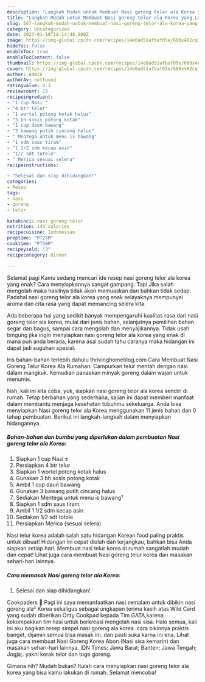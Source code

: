 ```yaml
---
description: "Langkah Mudah untuk Membuat Nasi goreng telor ala Korea yang Lezat"
title: "Langkah Mudah untuk Membuat Nasi goreng telor ala Korea yang Lezat"
slug: 167-langkah-mudah-untuk-membuat-nasi-goreng-telor-ala-korea-yang-lezat
category: Uncategorized
date: 2023-01-18T18:14:48.800Z
image: https://img-global.cpcdn.com/recipes/14e0ad51afbaf05e/680x482cq70/nasi-goreng-telor-ala-korea-foto-resep-utama.jpg
hideToc: false
enableToc: true
enableTocContent: false
thumbnail: https://img-global.cpcdn.com/recipes/14e0ad51afbaf05e/680x482cq70/nasi-goreng-telor-ala-korea-foto-resep-utama.jpg
cover: https://img-global.cpcdn.com/recipes/14e0ad51afbaf05e/680x482cq70/nasi-goreng-telor-ala-korea-foto-resep-utama.jpg
author: Admin
authorAv: notfound
ratingvalue: 4.3
reviewcount: 23
recipeingredient:
- "1 cup Nasi "
- "4 btr telur"
- "1 wortel potong kotak halus"
- "3 bh sosis potong kotak"
- "1 cup daun bawang"
- "3 bawang putih cincang halus"
- " Mentega untuk menu is bawang"
- "1 sdm saus tiram"
- "1 1/2 sdm kecap asin"
- "1/2 sdt totole"
- " Merica sesuai selera"
recipeinstructions:

- "Selesai dan siap dihidangkan!"
categories:
- Resep
tags:
- nasi
- goreng
- telor

katakunci: nasi goreng telor 
nutrition: 143 calories
recipecuisine: Indonesian
preptime: "PT27M"
cooktime: "PT39M"
recipeyield: "3"
recipecategory: Dinner

---
```



Selamat pagi Kamu sedang mencari ide resep nasi goreng telor ala korea yang enak? Cara menyiapkannya sangat gampang. Tapi Jika salah mengolah maka hasilnya tidak akan memuaskan dan bahkan tidak sedap. Padahal nasi goreng telor ala korea yang enak selayaknya mempunyai aroma dan cita rasa yang dapat memancing selera kita.


Ada beberapa hal yang sedikit banyak mempengaruhi kualitas rasa dari nasi goreng telor ala korea, mulai dari jenis bahan, selanjutnya pemilihan bahan segar dan bagus, sampai cara mengolah dan menyajikannya. Tidak usah bingung jika ingin menyiapkan nasi goreng telor ala korea yang enak di mana pun anda berada, karena asal sudah tahu caranya maka hidangan ini dapat jadi suguhan spesial.

Iris bahan-bahan terlebih dahulu thrivinghomeblog.com Cara Membuat Nasi Goreng Telur Korea Ala Rumahan. Campurkan telur mentah dengan nasi dalam mangkuk. Kemudian panaskan minyak goreng dalam wajan untuk menumis.


Nah, kali ini kita coba, yuk, siapkan nasi goreng telor ala korea sendiri di rumah. Tetap berbahan yang sederhana, sajian ini dapat memberi manfaat dalam membantu menjaga kesehatan tubuhmu sekeluarga. Anda bisa menyiapkan Nasi goreng telor ala Korea menggunakan 11 jenis bahan dan 0 tahap pembuatan. Berikut ini langkah-langkah dalam menyiapkan hidangannya.

<!--inarticleads1-->

##### Bahan-bahan dan bumbu yang diperlukan dalam pembuatan Nasi goreng telor ala Korea:

1. Siapkan 1 cup Nasi ±
1. Persiapkan 4 btr telur
1. Siapkan 1 wortel potong kotak halus
1. Gunakan 3 bh sosis potong kotak
1. Ambil 1 cup daun bawang
1. Gunakan 3 bawang putih cincang halus
1. Sediakan  Mentega untuk menu is bawang²
1. Siapkan 1 sdm saus tiram
1. Ambil 1 1/2 sdm kecap asin
1. Sediakan 1/2 sdt totole
1. Persiapkan  Merica (sesuai selera)


Nasi telur korea adalah salah satu hidangan Korean food paling praktis untuk dibuat! Hidangan ini cepat diolah dan terjangkau, bahkan bisa Anda siapkan setiap hari. Membuat nasi telur korea di rumah sangatlah mudah dan cepat! Lihat juga cara membuat Nasi goreng telur korea dan masakan sehari-hari lainnya. 

<!--inarticleads2-->

##### Cara memasak Nasi goreng telor ala Korea:


1. Selesai dan siap dihidangkan!

Cookpaders 👋 Pagi ini saya memanfaatkan nasi semalam untuk dibikin nasi goreng ala² Korea sekaligus sebagai ungkapan terima kasih atas Wild Card yang sudah diberikan Onty Cookpad kepada Tim GATA,karena kekompakkan tim nasi untuk berkreasi mengolah nasi sisa. Halo semua, kali ini aku bagikan resep simpel nasi goreng ala korea. cara bikinnya praktis banget, dijamin semua bisa masak ini. dan pasti suka karna ini ena. Lihat juga cara membuat Nasi Goreng Korea Abon (Nasi sisa kemarin) dan masakan sehari-hari lainnya. IDN Times; Jawa Barat; Banten; Jawa Tengah; Jogja;. yakni kerak telor dan toge goreng. 

Gimana nih? Mudah bukan? Itulah cara menyiapkan nasi goreng telor ala korea yang bisa kamu lakukan di rumah. Selamat mencoba!
